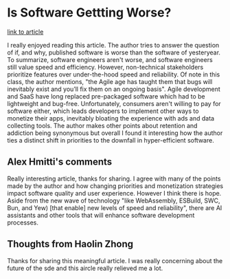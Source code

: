 # Is Software Gettting Worse?

[link to article](https://stackoverflow.blog/2023/12/25/is-software-getting-worse/)

I really enjoyed reading this article. The author tries to answer the question of if, and why, published software is worse than the software of yesteryear. To summarize, software engineers aren't worse, and software engineers still value speed and efficiency. However, non-technical stakeholders prioritize features over under-the-hood speed and reliability. Of note in this class, the author mentions, "the Agile age has taught them that bugs will inevitably exist and you’ll fix them on an ongoing basis". Agile development and SaaS have long replaced pre-packaged software which had to be lightweight and bug-free. Unfortunately, consumers aren't willing to pay for software either, which leads developers to implement other ways to monetize their apps, inevitably bloating the experience with ads and data collecting tools. The author makes other points about retention and addiction being synonymous but overall I found it interesting how the author ties a distinct shift in priorities to the downfall in hyper-efficient software. 

## Alex Hmitti's comments

Really interesting article, thanks for sharing. I agree with many of the points made by the author and how changing priorities and monetization strategies impact software quality and user experience. However I think there is hope. Aside from the new wave of technology "like WebAssembly, ESBuild, SWC, Bun, and Yew) [that enable] new levels of speed and reliability", there are AI assistants and other tools that will enhance software development processes.

## Thoughts from Haolin Zhong
Thanks for sharing this meaningful article. I was really concerning about the future of the sde and this aircle really relieved me a lot. 